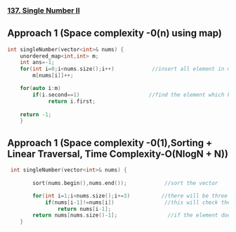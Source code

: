 <h3><a href="https://leetcode.com/problems/single-number-ii/">137. Single Number II</a></h3>

## Approach 1 (Space complexity -0(n) using map)

```cpp
int singleNumber(vector<int>& nums) {
    unordered_map<int,int> m;
    int ans=-1;
    for(int i=0;i<nums.size();i++)            //insert all element in map maintaining their freq in nums vector
        m[nums[i]]++;

    for(auto i:m)                            
        if(i.second==1)                      //find the element which have freq=1
             return i.first; 
                
    return -1;
    }

```

## Approach 1 (Space complexity -0(1),Sorting + Linear Traversal, Time Complexity-O(NlogN + N))
```cpp
 int singleNumber(vector<int>& nums) {
        
        sort(nums.begin(),nums.end());            //sort the vector

        for(int i=1;i<nums.size();i+=3)          //there will be three case -element can found at the beginning or at the end or in between.
            if(nums[i-1]!=nums[i])                //this will check the first and in between
                return nums[i-1];
        return nums[nums.size()-1];                //if the element does not at the first and in between, it should be the last one
    }
```
